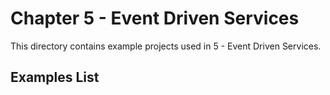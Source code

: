 # Chapter 5 - Event Driven Services
This directory contains example projects used in 5 - Event Driven Services.

## Examples List
